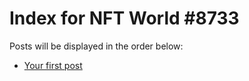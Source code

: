 # Index for NFT World #8733
Posts will be displayed in the order below:

- [Your first post](./001-first.md)

